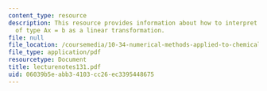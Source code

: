 ```yaml
---
content_type: resource
description: This resource provides information about how to interpret an equation
  of type Ax = b as a linear transformation.
file: null
file_location: /coursemedia/10-34-numerical-methods-applied-to-chemical-engineering-fall-2005/06039b5eabb34103cc26ec3395448675_lecturenotes131.pdf
file_type: application/pdf
resourcetype: Document
title: lecturenotes131.pdf
uid: 06039b5e-abb3-4103-cc26-ec3395448675
---
```

